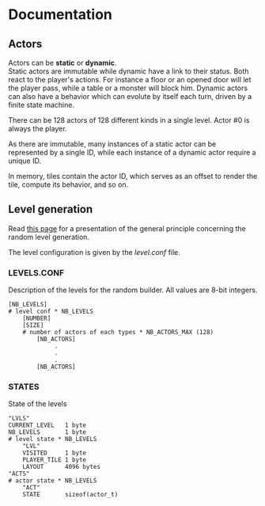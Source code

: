 # Documentation

## Actors

Actors can be **static** or **dynamic**.  
Static actors are immutable while dynamic have a link to their status. Both react to the player's actions. For instance a floor or an opened door will let the player pass, while a table or a monster will block him. Dynamic actors can also have a behavior which can evolute by itself each turn, driven by a finite state machine.

There can be 128 actors of 128 different kinds in a single level. Actor #0 is always the player.

As there are immutable, many instances of a static actor can be represented by a single ID, while each instance of a dynamic actor require a unique ID.

In memory, tiles contain the actor ID, which serves as an offset to render the tile, compute its behavior, and so on.

## Level generation

Read [this page](https://www.xtof.info/random-level-generation-on-apple-ii.html) for a presentation of the general principle concerning the random level generation.  

The level configuration is given by the *level.conf* file.

### LEVELS.CONF

Description of the levels for the random builder.
All values are 8-bit integers.

```text
[NB_LEVELS]
# level conf * NB_LEVELS
    [NUMBER]
    [SIZE]
    # number of actors of each types * NB_ACTORS_MAX (128)
        [NB_ACTORS]
             .
             .
             .
        [NB_ACTORS]     
```

### STATES

State of the levels

```text
"LVLS"
CURRENT_LEVEL   1 byte
NB_LEVELS       1 byte
# level state * NB_LEVELS
    "LVL"
    VISITED     1 byte
    PLAYER_TILE 1 byte
    LAYOUT      4096 bytes
"ACTS"
# actor state * NB_LEVELS
    "ACT"
    STATE       sizeof(actor_t)
```
